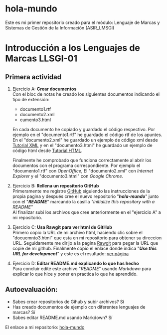 # hola-mundo
Este es mi primer repositorio creado para el módulo: Lenguaje de Marcas y Sistemas de Gestión de la Información (ASIR_LMSGI)

# Introducción a los Lenguajes de Marcas LLSGI-01
## Primera actividad

1. Ejercicio A: **Crear documentos**  
   Con el bloc de notas he creado los siguientes documentos indicando el tipo de extensión:  
      * documento1.rtf
      * documento2.xml
      * cumento3.html
      
      En cada documento he copiado y guardado el código respectivo. Por ejemplo en el "documento1.rtf" he guardado el código rtf de los apuntes. En el "documento2.xml" he guardado un ejemplo de código xml desde [Tutorial XML](https://www.w3schools.com/xml/) y en el "documento3.html" he guardado un ejemplo de código html desde [Tutorial HTML](https://www.w3schools.com/html/).
      
      Finalmente he comprobado que funciona correctamente al abrir los documentos con el programa correspondiente. Por ejemplo el "documento1.rtf" con _OpenOffice_, El "documento2.xml" con _Internet Explorer_ y el "documento3.html" con _Google Chrome_.
 
2. Ejercicio B: **Rellena un repositorio GitHub**  
 Primeramente me registre [GitHub](https://github.com/) siguiendo las instrucciones de la propia pagina y después cree el nuevo repositorio "**_hola-mundo_**" junto con el "**_README_**" marcando la casilla _"Initialize this repository with a README"_  
 Al finalizar subi los archivos que cree anteriormente en el "ejercicio A" a mi repositorio.
 
3. Ejercicio C: **Usa Rawgit para ver html de GitHub**  
  Primero copio la URL de mi archivo html, haciendo clic sobre el "docuemnto3.html" que esta en mi repositorio para obtener su direccion URL. Seguidamente me dirijo a la pagina [Rawgit](https://rawgit.com/) para pegar la URL que copie de mi github.
  Finalmente copio el enlace donde indica "**_Use this URL for development_**" y este es el resultado: [ver página](https://rawgit.com/EspinozaME/hello-world/master/documeto3.html)
  
4. Ejercicio D: **Editar README.md explicando lo que has hecho**  
 Para concluir edité este archivo "_README_" usando _Markdown_ para explicar lo que hice y poner en practica lo que he aprendido.

## Autoevaluación:

* Sabes crear repositorios de Gihub y subir archivos?
   Sí
* Has creado documentos de ejemplo con diferentes lenguajes de marcas?
   Sí
* Sabes editar README.md usando Markdown?
   Sí

El enlace a mi repositorio: [hola-mundo](https://github.com/EspinozaME/hello-world)
